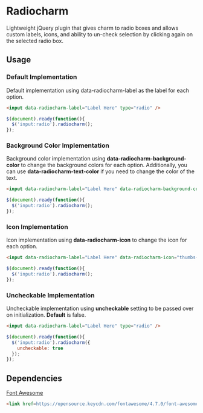 # Radiocharm
Lightweight jQuery plugin that gives charm to radio boxes and allows custom labels, icons, and ability to un-check selection by clicking again on the selected radio box.

## Usage

### Default Implementation
Default implementation using data-radiocharm-label as the label for each option.

~~~ html
<input data-radiocharm-label="Label Here" type="radio" />
~~~

~~~ js
$(document).ready(function(){
  $('input:radio').radiocharm();
});
~~~

### Background Color Implementation
Background color implementation using **data-radiocharm-background-color** to change the background colors for each option. Additionally, you can use **data-radiocharm-text-color** if you need to change the color of the text.

~~~ html
<input data-radiocharm-label="Label Here" data-radiocharm-background-color="c9302c" type="radio" />
~~~

~~~ js
$(document).ready(function(){
  $('input:radio').radiocharm();
});
~~~

### Icon Implementation
Icon implementation using **data-radiocharm-icon** to change the icon for each option.

~~~ html
<input data-radiocharm-label="Label Here" data-radiocharm-icon="thumbs-up" type="radio" />
~~~

~~~ js
$(document).ready(function(){
  $('input:radio').radiocharm();
});
~~~

### Uncheckable Implementation
Uncheckable implementation using **uncheckable** setting to be passed over on initialization. **Default** is false.

~~~ html
<input data-radiocharm-label="Label Here" type="radio" />
~~~

~~~ js
$(document).ready(function(){
  $('input:radio').radiocharm({
    uncheckable: true
  });
});
~~~











## Dependencies

[Font Awesome](http://fontawesome.io)
~~~ html
<link href=https://opensource.keycdn.com/fontawesome/4.7.0/font-awesome.min.css" rel="stylesheet" />
~~~
